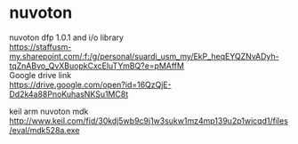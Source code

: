 # nuvoton

nuvoton dfp 1.0.1 and i/o library <br>
https://staffusm-my.sharepoint.com/:f:/g/personal/suardi_usm_my/EkP_heqEYQZNvADyh-tqZnABvo_QvXBuopkCxcEluTYmBQ?e=pMAffM
<br>Google drive link<br>
https://drive.google.com/open?id=16QzQjE-Dd2k4a88PnoKuhasNKSu1MC8t
<br>

keil arm nuvoton mdk <br>
http://www.keil.com/fid/30kdj5wb9c9j1w3sukw1mz4mp139u2p1wicqd1/files/eval/mdk528a.exe
